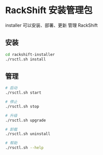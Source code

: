 # RackShift 安装管理包

installer 可以安装、部署、更新 管理 RackShift

## 安装

```bash
cd rackshift-installer
./rsctl.sh install
```

## 管理

```bash
# 启动
./rsctl.sh start

# 停止
./rsctl.sh stop

# 升级
./rsctl.sh upgrade

# 卸载
./rsctl.sh uninstall

# 帮助
./rsctl.sh --help
```
